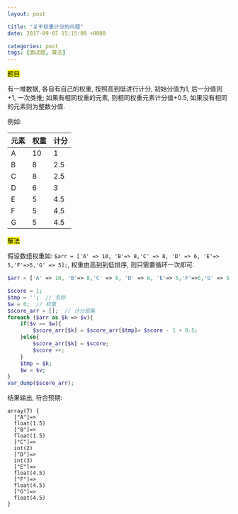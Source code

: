 ```yaml
---
layout: post

title: "关于权重计分的问题"
date: 2017-09-07 15:15:09 +0800

categories: post
tags: [面试题, 算法]
---
```


<mark>题目</mark>

有一堆数据, 各自有自己的权重, 按照高到低进行计分, 初始分值为1, 后一分值则+1, 一次类推; 如果有相同权重的元素, 则相同权重元素计分值+0.5, 如果没有相同的元素则为整数分值.

例如:

元素 | 权重 | 计分
-- | -- | --
A | 10 | 1
B | 8 | 2.5
C | 8 | 2.5
D | 6 | 3
E | 5 | 4.5
F | 5 | 4.5
G | 5 | 4.5

<mark>解法</mark>

假设数组权重如: `$arr = ['A' => 10, 'B'=> 8,'C' => 8, 'D' => 6, 'E'=> 5,'F'=>5,'G' => 5];`, 权重由高到到低排序, 则只需要循环一次即可.

```php
$arr = ['A' => 10, 'B'=> 8,'C' => 8, 'D' => 6, 'E'=> 5,'F'=>5,'G' => 5];

$score = 1;
$tmp = '';  // 名称
$w = 0;  // 权重
$score_arr = [];  // 计分值集
foreach ($arr as $k => $v){
	if($v == $w){
		$score_arr[$k] = $score_arr[$tmp]= $score - 1 + 0.5;
	}else{
		$score_arr[$k] = $score;
		$score ++;
	}
	$tmp = $k;
	$w = $v;
}
var_dump($score_arr);
```

结果输出, 符合预期:

```
array(7) {
  ["A"]=>
  float(1.5)
  ["B"]=>
  float(1.5)
  ["C"]=>
  int(2)
  ["D"]=>
  int(3)
  ["E"]=>
  float(4.5)
  ["F"]=>
  float(4.5)
  ["G"]=>
  float(4.5)
}
```
